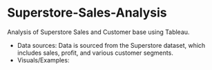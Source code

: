 # Superstore-Sales-Analysis
Analysis of Superstore Sales and Customer base using Tableau.
- Data sources: Data is sourced from the Superstore dataset, which includes sales, profit, and various customer segments.
- Visuals/Examples: 
